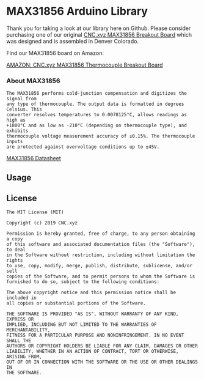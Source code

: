 # MAX31856 Arduino Library

Thank you for taking a look at our library here on Github. Please consider purchasing one of our original [CNC.xyz MAX31856 Breakout Board](https://wiki.cnc.xyz/MAX31856) which was designed and is assembled in Denver Colorado.

Find our MAX31856 board on Amazon:

[AMAZON: CNC.xyz MAX31856 Thermocouple Breakout Board](https://www.amazon.com/gp/product/B07N7RXQF6/ref=as_li_tl?ie=UTF8&camp=1789&creative=9325&creativeASIN=B07N7RXQF6&linkCode=as2&tag=09-87-54-87-20&linkId=ab698e830c08b9e2140e961d868c8fec)

### About MAX31856

    The MAX31856 performs cold-junction compensation and digitizes the signal from
    any type of thermocouple. The output data is formatted in degrees Celsius. This
    converter resolves temperatures to 0.0078125°C, allows readings as high as
    +1800°C and as low as -210°C (depending on thermocouple type), and exhibits
    thermocouple voltage measurement accuracy of ±0.15%. The thermocouple inputs
    are protected against overvoltage conditions up to ±45V.
    
[MAX31856 Datasheet](https://datasheets.maximintegrated.com/en/ds/MAX31856.pdf)


## Usage



## License

    The MIT License (MIT)

    Copyright (c) 2019 CNC.xyz
    
    Permission is hereby granted, free of charge, to any person obtaining a copy
    of this software and associated documentation files (the "Software"), to deal
    in the Software without restriction, including without limitation the rights
    to use, copy, modify, merge, publish, distribute, sublicense, and/or sell
    copies of the Software, and to permit persons to whom the Software is
    furnished to do so, subject to the following conditions:

    The above copyright notice and this permission notice shall be included in
    all copies or substantial portions of the Software.

    THE SOFTWARE IS PROVIDED "AS IS", WITHOUT WARRANTY OF ANY KIND, EXPRESS OR
    IMPLIED, INCLUDING BUT NOT LIMITED TO THE WARRANTIES OF MERCHANTABILITY,
    FITNESS FOR A PARTICULAR PURPOSE AND NONINFRINGEMENT. IN NO EVENT SHALL THE
    AUTHORS OR COPYRIGHT HOLDERS BE LIABLE FOR ANY CLAIM, DAMAGES OR OTHER
    LIABILITY, WHETHER IN AN ACTION OF CONTRACT, TORT OR OTHERWISE, ARISING FROM,
    OUT OF OR IN CONNECTION WITH THE SOFTWARE OR THE USE OR OTHER DEALINGS IN
    THE SOFTWARE.
